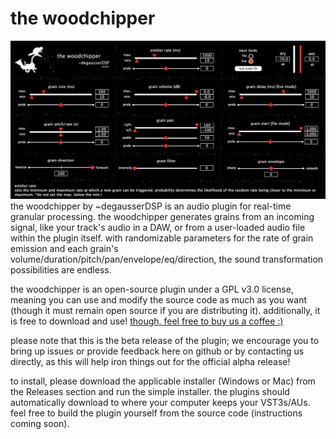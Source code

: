 # the woodchipper
<img src="documents/thewoodchipper_ui.png">
the woodchipper by ~degausserDSP is an audio plugin for real-time granular processing. the woodchipper generates grains from an incoming signal, like your track's audio in a DAW, or from a user-loaded audio file within the plugin itself. with randomizable parameters for the rate of grain emission and each grain's volume/duration/pitch/pan/envelope/eq/direction, the sound transformation possibilities are endless. 

the woodchipper is an open-source plugin under a GPL v3.0 license, meaning you can use and modify the source code as much as you want (though it must remain open source if you are distributing it). additionally, it is free to download and use! [though, feel free to buy us a coffee :)](https://www.buymeacoffee.com/degausserDSP)

please note that this is the beta release of the plugin; we encourage you to bring up issues or provide feedback here on github or by contacting us directly, as this will help iron things out for the official alpha release!

to install, please download the applicable installer (Windows or Mac) from the Releases section and run the simple installer. the plugins should automatically download to where your computer keeps your VST3s/AUs. feel free to build the plugin yourself from the source code (instructions coming soon).
